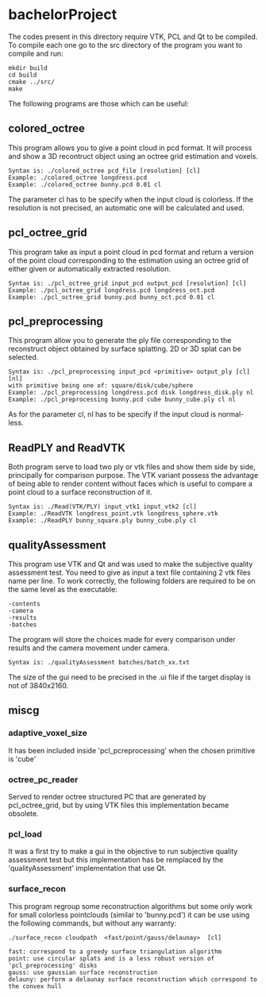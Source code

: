 # bachelorProject
The codes present in this directory require VTK, PCL and Qt to be compiled. To compile each one go to the src directory of the program you want to compile and run:

	mkdir build
	cd build
	cmake ../src/
	make
The following programs are those which can be useful:

## colored_octree
This program allows you to give a point cloud in pcd format. It will process and show a 3D recontruct object using an octree grid estimation and voxels.

	Syntax is: ./colored_octree pcd_file [resolution] [cl] 
	Example: ./colored_octree longdress.pcd 
	Example: ./colored_octree bunny.pcd 0.01 cl

The parameter cl has to be specify when the input cloud is colorless. If the resolution is not precised, an automatic one will be calculated and used.

## pcl_octree_grid
This program take as input a point cloud in pcd format and return a version of the point cloud corresponding to the estimation using an octree grid of either given or automatically extracted resolution.

	Syntax is: ./pcl_octree_grid input_pcd output_pcd [resolution] [cl] 
	Example: ./pcl_octree_grid longdress.pcd longdress_oct.pcd
	Example: ./pcl_octree_grid bunny.pcd bunny_oct.pcd 0.01 cl

## pcl_preprocessing
This program allow you to generate the ply file corresponding to the reconstruct object obtained by surface splatting. 2D or 3D splat can be selected. 

	Syntax is: ./pcl_preprocessing input_pcd <primitive> output_ply [cl] [nl] 
	with primitive being one of: square/disk/cube/sphere 
	Example: ./pcl_preprocessing longdress.pcd disk longdress_disk.ply nl 
	Example: ./pcl_preprocessing bunny.pcd cube bunny_cube.ply cl nl

As for the parameter cl, nl has to be specify if the input cloud is normal-less.

## ReadPLY and ReadVTK
Both program serve to load two ply or vtk files and show them side by side, principally for comparison purpose. The VTK variant possess the advantage of being able to render content without faces which is useful to compare a point cloud to a surface reconstruction of it.

	Syntax is: ./Read(VTK/PLY) input_vtk1 input_vtk2 [cl] 
	Example: ./ReadVTK longdress_point.vtk longdress_sphere.vtk 
	Example: ./ReadPLY bunny_square.ply bunny_cube.ply cl

## qualityAssessment
This program use VTK and Qt and was used to make the subjective quality assessment test. You need to give as input a text file containing 2 vtk files name per line. To work correctly, the following folders are required to be on the same level as the executable:

	-contents 
	-camera 
	-results 
	-batches

The program will store the choices made for every comparison under results and the camera movement under camera.

	Syntax is: ./qualityAssessment batches/batch_xx.txt

The size of the gui need to be precised in the .ui file if the target display is not of 3840x2160.

## miscg
### adaptive_voxel_size 
It has been included inside 'pcl_pcreprocessing' when the chosen primitive is 'cube'
### octree_pc_reader
Served to render octree structured PC that are generated by pcl_octree_grid, but by using VTK files this implementation became obsolete.
### pcl_load
It was a first try to make a gui in the objective to run subjective quality assessment test but this implementation has be remplaced by the 'qualityAssessment' implementation that use Qt.
### surface_recon
This program regroup some reconstruction algorithms but some only work for small colorless pointclouds (similar to 'bunny.pcd') it can be use using the following commands, but without any warranty:

	./surface_recon cloudpath  <fast/point/gauss/delaunay>  [cl]

	fast: correspond to a greedy surface triangulation algorithm
	point: use circular splats and is a less robust version of 'pcl_preprocessing' disks
	gauss: use gaussian surface reconstruction
	delauny: perform a delaunay surface reconstruction which correspond to the convex hull






